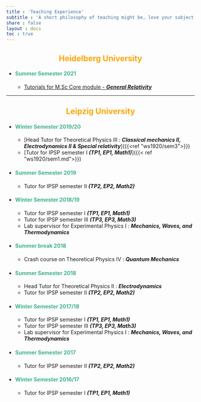 ```yaml
---
title : 'Teaching Experience'
subtitle : 'A short philosophy of teaching might be, love your subject and convey that love; all else is secondary. - J.D.Jackson'
share : false
layout : docs
toc : true
---
```


## <span style="color:orange"> <center>**Heidelberg University**</center></span>

- #### <span style="color:#3db18b"> Summer Semester 2021 </span>
  - [Tutorials for M.Sc Core module - ***General Relativity***]({{<ref"heidelberg/ss21_gr">}})

<hr>

## <span style="color:orange"><center> **Leipzig University** </center></span>

- #### <span style="color:#3db18b"> Winter Semester 2019/20 </span>
  - [Head Tutor for Theoretical Physics III  :   ***Classical mechanics II, Electrodynamics II & Special relativity***]({{<ref "ws1920/sem3">}})</span>
  - [Tutor for IPSP semester I ***(TP1, EP1, Math1)***]({{< ref "ws1920/sem1.md">}})
- #### <span style="color:#3db18b"> **Summer Semester 2019** </span>
  - Tutor for IPSP semester II ***(TP2, EP2, Math2)***
- #### <span style="color:#3db18b"> **Winter Semester 2018/19** </span>
  - Tutor for IPSP semester I ***(TP1, EP1, Math1)***
  - Tutor for IPSP semester III ***(TP3, EP3, Math3)***
  - Lab supervisor for Experimental Physics I : ***Mechanics, Waves, and Thermodynamics***

- #### <span style="color:#3db18b">Summer break 2018</span>
  - Crash course on Theoretical Physics IV : ***Quantum Mechanics***
- #### <span style="color:#3db18b">Summer Semester 2018</span>
  - Head Tutor for Theoretical Physics II  :   ***Electrodynamics***
  - Tutor for IPSP semester II ***(TP2, EP2, Math2)***
- #### <span style="color:#3db18b">Winter Semester 2017/18</span>
  - Tutor for IPSP semester I ***(TP1, EP1, Math1)***
  - Tutor for IPSP semester III ***(TP3, EP3, Math3)***
  - Lab supervisor for Experimental Physics I : ***Mechanics, Waves, and Thermodynamics***
- #### <span style="color:#3db18b">Summer Semester 2017</span>
  - Tutor for IPSP semester II ***(TP2, EP2, Math2)***
- #### <span style="color:#3db18b">Winter Semester 2016/17</span>
  - Tutor for IPSP semester I ***(TP1, EP1, Math1)***
<!--[I'm an inline-style link with title](https://www.google.com "Google's Homepage")-->
